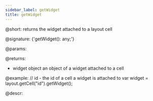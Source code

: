 ```yaml
---
sidebar_label: getWidget
title: getWidget
---          
```


@short: returns the widget attached to a layout cell

@signature: {'getWidget(): any;'}

@params:


@returns:
- widget		object		an object of a widget attached to a cell


@example:
// id - the id of a cell a widget is attached to
var widget = layout.getCell("id").getWidget();



@descr:









